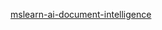 [mslearn-ai-document-intelligence](https://github.com/MicrosoftLearning/mslearn-ai-document-intelligence)
